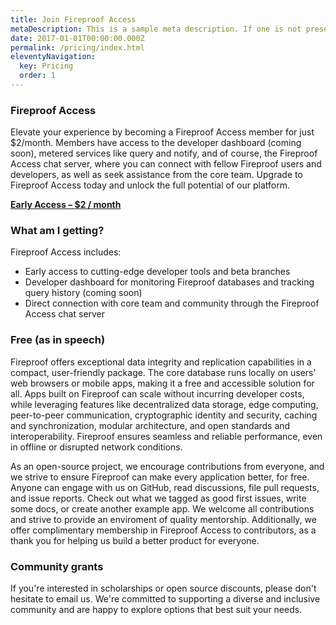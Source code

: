 ```yaml
---
title: Join Fireproof Access
metaDescription: This is a sample meta description. If one is not present in your page/post's front matter, the default metadata.description will be used instead.
date: 2017-01-01T00:00:00.000Z
permalink: /pricing/index.html
eleventyNavigation:
  key: Pricing
  order: 1
---
```

### Fireproof Access

Elevate your experience by becoming a Fireproof Access member for just $2/month. Members have access to the developer dashboard (coming soon), metered services like query and notify, and of course, the Fireproof Access chat server, where you can connect with fellow Fireproof users and developers, as well as seek assistance from the core team. Upgrade to Fireproof Access today and unlock the full potential of our platform.

[**Early Access – $2 / month**](https://buy.stripe.com/test_14k2b7bTL3132oU6op)

### What am I getting?

Fireproof Access includes:

* Early access to cutting-edge developer tools and beta branches
* Developer dashboard for monitoring Fireproof databases and tracking query history (coming soon)
* Direct connection with core team and community through the Fireproof Access chat server

### Free (as in speech)

Fireproof offers exceptional data integrity and replication capabilities in a compact, user-friendly package. The core database runs locally on users' web browsers or mobile apps, making it a free and accessible solution for all. Apps built on Fireproof can scale without incurring developer costs, while leveraging features like decentralized data storage, edge computing, peer-to-peer communication, cryptographic identity and security, caching and synchronization, modular architecture, and open standards and interoperability. Fireproof ensures seamless and reliable performance, even in offline or disrupted network conditions. 

As an open-source project, we encourage contributions from everyone, and we strive to ensure Fireproof can make every application better, for free. Anyone can engage with us on GitHub, read discussions, file pull requests, and issue reports. Check out what we tagged as good first issues, write some docs, or create another example app. We welcome all contributions and strive to provide an enviroment of quality mentorship. Additionally, we offer complimentary membership in Fireproof Access to contributors, as a thank you for helping us build a better product for everyone.

### Community grants

If you're interested in scholarships or open source discounts, please don't hesitate to email us. We're committed to supporting a diverse and inclusive community and are happy to explore options that best suit your needs.